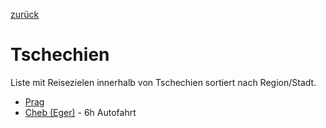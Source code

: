 [zurück](../../README.md)

# Tschechien

Liste mit Reisezielen innerhalb von Tschechien sortiert nach Region/Stadt.

- [Prag](Prag/Prag.md)
- [Cheb (Eger)](Eger/Eger.md) - 6h Autofahrt